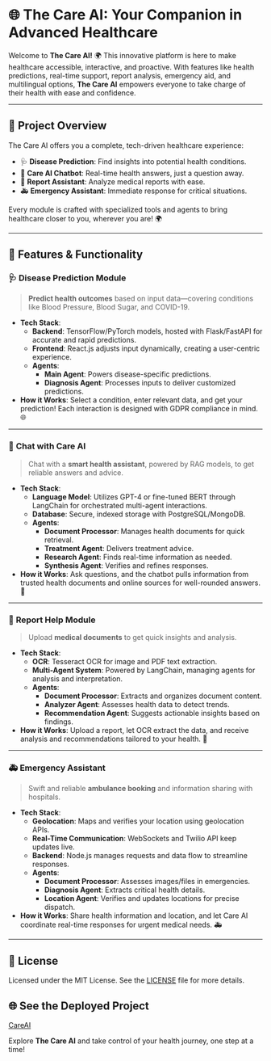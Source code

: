 # 🌐 **The Care AI: Your Companion in Advanced Healthcare**

Welcome to **The Care AI!** 🌍 This innovative platform is here to make healthcare accessible, interactive, and proactive. With features like health predictions, real-time support, report analysis, emergency aid, and multilingual options, **The Care AI** empowers everyone to take charge of their health with ease and confidence.

---

## 🚀 **Project Overview**

The Care AI offers you a complete, tech-driven healthcare experience:

- 🩺 **Disease Prediction**: Find insights into potential health conditions.
- 💬 **Care AI Chatbot**: Real-time health answers, just a question away.
- 📝 **Report Assistant**: Analyze medical reports with ease.
- 🚑 **Emergency Assistant**: Immediate response for critical situations.

Every module is crafted with specialized tools and agents to bring healthcare closer to you, wherever you are! 🌍

---

## 🔮 **Features & Functionality**

### 🩺 **Disease Prediction Module**
> **Predict health outcomes** based on input data—covering conditions like Blood Pressure, Blood Sugar, and COVID-19.

   - **Tech Stack**:
      - **Backend**: TensorFlow/PyTorch models, hosted with Flask/FastAPI for accurate and rapid predictions.
      - **Frontend**: React.js adjusts input dynamically, creating a user-centric experience.
      - **Agents**:
         - **Main Agent**: Powers disease-specific predictions.
         - **Diagnosis Agent**: Processes inputs to deliver customized predictions.
   - **How it Works**: Select a condition, enter relevant data, and get your prediction! Each interaction is designed with GDPR compliance in mind. 🌐

---

### 💬 **Chat with Care AI**
> Chat with a **smart health assistant**, powered by RAG models, to get reliable answers and advice.

   - **Tech Stack**:
      - **Language Model**: Utilizes GPT-4 or fine-tuned BERT through LangChain for orchestrated multi-agent interactions.
      - **Database**: Secure, indexed storage with PostgreSQL/MongoDB.
      - **Agents**:
         - **Document Processor**: Manages health documents for quick retrieval.
         - **Treatment Agent**: Delivers treatment advice.
         - **Research Agent**: Finds real-time information as needed.
         - **Synthesis Agent**: Verifies and refines responses.
   - **How it Works**: Ask questions, and the chatbot pulls information from trusted health documents and online sources for well-rounded answers. 📜

---

### 📝 **Report Help Module**
> Upload **medical documents** to get quick insights and analysis.

   - **Tech Stack**:
      - **OCR**: Tesseract OCR for image and PDF text extraction.
      - **Multi-Agent System**: Powered by LangChain, managing agents for analysis and interpretation.
      - **Agents**:
         - **Document Processor**: Extracts and organizes document content.
         - **Analyzer Agent**: Assesses health data to detect trends.
         - **Recommendation Agent**: Suggests actionable insights based on findings.
   - **How it Works**: Upload a report, let OCR extract the data, and receive analysis and recommendations tailored to your health. 📝

---

### 🚑 **Emergency Assistant**
> Swift and reliable **ambulance booking** and information sharing with hospitals.

   - **Tech Stack**:
      - **Geolocation**: Maps and verifies your location using geolocation APIs.
      - **Real-Time Communication**: WebSockets and Twilio API keep updates live.
      - **Backend**: Node.js manages requests and data flow to streamline responses.
      - **Agents**:
         - **Document Processor**: Assesses images/files in emergencies.
         - **Diagnosis Agent**: Extracts critical health details.
         - **Location Agent**: Verifies and updates locations for precise dispatch.
   - **How it Works**: Share health information and location, and let Care AI coordinate real-time responses for urgent medical needs. 🚑

---


## 📄 **License**

Licensed under the MIT License. See the [LICENSE](LICENSE) file for more details.



## 🌐 **See the Deployed Project**

[CareAI](https://careai28.netlify.app/)


Explore **The Care AI** and take control of your health journey, one step at a time!
